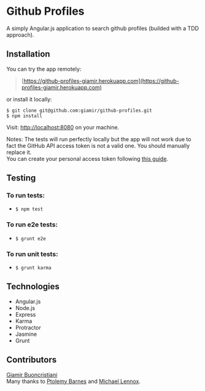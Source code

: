 Github Profiles
===============
A simply Angular.js application to search github profiles (builded with a TDD approach).

Installation
------------
You can try the app remotely:
>[https://github-profiles-giamir.herokuapp.com](https://github-profiles-giamir.herokuapp.com)

or install it locally:
```
$ git clone git@github.com:giamir/github-profiles.git
$ npm install
```
Visit: [http://localhost:8080](http://localhost:8080) on your machine.

Notes: The tests will run perfectly locally but the app will not work due to fact the GitHub API access token is not a valid one. You should manually replace it.<br/>
You can create your personal access token following [this guide](https://help.github.com/articles/creating-an-access-token-for-command-line-use/).

Testing
-------------

### To run tests:
- ```$ npm test```

### To run e2e tests:
- ```$ grunt e2e```

### To run unit tests:
- ```$ grunt karma```

Technologies
-------------

- Angular.js
- Node.js
- Express
- Karma
- Protractor
- Jasmine
- Grunt

Contributors
-------------
[Giamir Buoncristiani](https://github.com/giamir)<br/>
Many thanks to [Ptolemy Barnes](https://github.com/ptolemybarnes) and [Michael Lennox](https://github.com/michaellennox).
